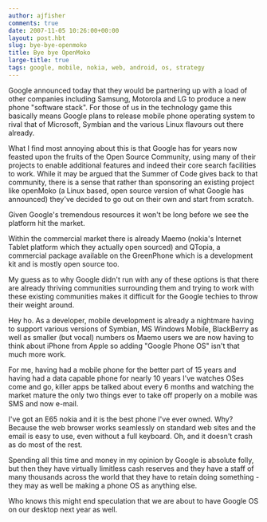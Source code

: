 ```yaml
---
author: ajfisher
comments: true
date: 2007-11-05 10:26:00+00:00
layout: post.hbt
slug: bye-bye-openmoko
title: Bye bye OpenMoko
large-title: true
tags: google, mobile, nokia, web, android, os, strategy
---
```


Google announced today that they would be partnering up with a load of other companies including Samsung, Motorola and LG to produce a new phone "software stack". For those of us in the technology game this basically means Google plans to release mobile phone operating system to rival that of Microsoft, Symbian and the various Linux flavours out there already.

What I find most annoying about this is that Google has for years now feasted upon the fruits of the Open Source Community, using many of their projects to enable additional features and indeed their core search facilities to work. While it may be argued that the Summer of Code gives back to that community, there is a sense that rather than sponsoring an existing project like openMoko (a Linux based, open source version of what Google has announced) they've decided to go out on their own and start from scratch.

Given Google's tremendous resources it won't be long before we see the platform hit the market.

Within the commercial market there is already Maemo (nokia's Internet Tablet platform which they actually open sourced) and QTopia, a commercial package available on the GreenPhone which is a development kit and is mostly open source too.

My guess as to why Google didn't run with any of these options is that there are already thriving communities surrounding them and trying to work with these existing communities makes it difficult for the Google techies to throw their weight around.

Hey ho. As a developer, mobile development is already a nightmare having to support various versions of Symbian, MS Windows Mobile, BlackBerry as well as smaller (but vocal) numbers os Maemo users we are now having to think about iPhone from Apple so adding "Google Phone OS" isn't that much more work.

For me, having had a mobile phone for the better part of 15 years and having had a data capable phone for nearly 10 years I've watches OSes come and go, killer apps be talked about every 6 months and watching the market mature the only two things ever to take off properly on a mobile was SMS and now e-mail.

I've got an E65 nokia and it is the best phone I've ever owned. Why? Because the web browser works seamlessly on standard web sites and the email is easy to use, even without a full keyboard. Oh, and it doesn't crash as do most of the rest.

Spending all this time and money in my opinion by Google is absolute folly, but then they have virtually limitless cash reserves and they have a staff of many thousands across the world that they have to retain doing something - they may as well be making a phone OS as anything else.

Who knows this might end speculation that we are about to have Google OS on our desktop next year as well.
